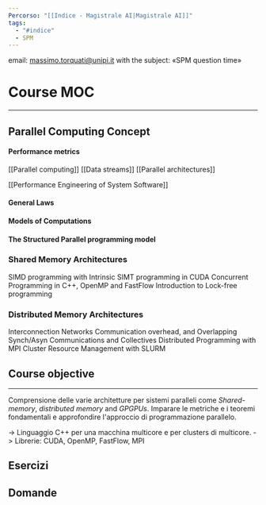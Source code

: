 ```yaml
---
Percorso: "[[Indice - Magistrale AI|Magistrale AI]]"
tags:
  - "#indice"
  - SPM
---
```

email: massimo.torquati@unipi.it with the subject: «SPM question time»
# Course MOC
---
 
## Parallel Computing Concept
#### Performance metrics 
[[Parallel computing]] 
	[[Data streams]]
	[[Parallel architectures]]
	
[[Performance Engineering of System Software]]

#### General Laws 
#### Models of Computations 
#### The Structured Parallel programming model

### Shared Memory Architectures 
SIMD programming with Intrinsic 
SIMT programming in CUDA 
Concurrent Programming in C++, OpenMP and FastFlow 
Introduction to Lock-free programming


### Distributed Memory Architectures
Interconnection Networks 
Communication overhead, and Overlapping 
Synch/Asyn Communications and Collectives 
Distributed Programming with MPI 
Cluster Resource Management with SLURM



## Course objective
---
Comprensione delle varie architetture per sistemi paralleli come *Shared-memory*, *distributed memory* and *GPGPUs*.
Imparare le metriche e i teoremi fondamentali e approfondire l'approccio di programmazione parallelo.

-> Linguaggio C++ per una macchina multicore e per clusters di multicore.
-> Librerie: CUDA, OpenMP, FastFlow, MPI


## Esercizi


## Domande
